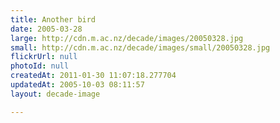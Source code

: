 ```yaml
---
title: Another bird
date: 2005-03-28
large: http://cdn.m.ac.nz/decade/images/20050328.jpg
small: http://cdn.m.ac.nz/decade/images/small/20050328.jpg
flickrUrl: null
photoId: null
createdAt: 2011-01-30 11:07:18.277704
updatedAt: 2005-10-03 08:11:57
layout: decade-image

---
```


